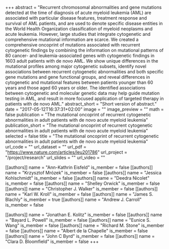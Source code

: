 +++
abstract = "Recurrent chromosomal abnormalities and gene mutations detected at the time of diagnosis of acute myeloid leukemia (AML) are associated with particular disease features, treatment response and survival of AML patients, and are used to denote specific disease entities in the World Health Organization classification of myeloid neoplasms and acute leukemia. However, large studies that integrate cytogenetic and comprehensive mutational information are scarce. We created a comprehensive oncoprint of mutations associated with recurrent cytogenetic findings by combining the information on mutational patterns of 80 cancer- and leukemia-associated genes with cytogenetic findings in 1603 adult patients with de novo AML. We show unique differences in the mutational profiles among major cytogenetic subsets, identify novel associations between recurrent cytogenetic abnormalities and both specific gene mutations and gene functional groups, and reveal differences in cytogenetic and mutational features between patients younger than 60 years and those aged 60 years or older. The identified associations between cytogenetic and molecular genetic data may help guide mutation testing in AML, and result in more focused application of targeted therapy in patients with de novo AML."
abstract_short = "Short version of abstract."
date = "2017-05-12T16:37:31+02:00"
image = ""
image_preview = ""
math = false
publication = "The mutational oncoprint of recurrent cytogenetic abnormalities in adult patients with de novo acute myeloid leukemia"
publication_short = "The mutational oncoprint of recurrent cytogenetic abnormalities in adult patients with de novo acute myeloid leukemia"
selected = false
title = "The mutational oncoprint of recurrent cytogenetic abnormalities in adult patients with de novo acute myeloid leukemia"
url_code = ""
url_dataset = ""
url_pdf = "https://www.nature.com/articles/leu201786"
url_project = "/project/research"
url_slides = ""
url_video = ""

[[authors]]
    name = "Ann-Kathrin Eisfeld"
    is_member = false
[[authors]]
    name = "Krzysztof Mrózek"
    is_member = false
[[authors]]
    name = "Jessica Kohlschmidt"
    is_member = false
[[authors]]
    name = "Deedra Nicolet"
    is_member = false
[[authors]]
    name = "Shelley Orwick"
    is_member = false
[[authors]]
    name = "Christopher J. Walker"
    is_member = false
[[authors]]
    name = "Karl W. Kroll"
    is_member = false
[[authors]]
    name = "James S. Blachly"
    is_member = true
[[authors]]
    name = "Andrew J. Carroll"
    is_member = false

[[authors]]
    name = "Jonathan E. Kolitz"
    is_member = false
[[authors]]
    name = "Bayard L. Powell"
    is_member = false
[[authors]]
    name = "Eunice S. Wang"
    is_member = false
[[authors]]
    name = "Richard M. Stone"
    is_member = false
[[authors]]
    name = "Albert de la Chapelle"
    is_member = false
[[authors]]
    name = "John C Byrd"
    is_member = false
[[authors]]
    name = "Clara D. Bloomfield"
    is_member = false
+++

